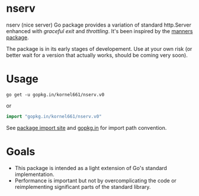 nserv
=====

nserv (nice server) Go package provides a variation of standard http.Server enhanced with *graceful exit* and *throttling*.
It's been inspired by the [manners package](https://github.com/braintree/manners).

The package is in its early stages of developement.
Use at your own risk (or better wait for a version that actually works, should be coming very soon).


Usage
=====

```
go get -u gopkg.in/kornel661/nserv.v0
```
or
```go
import "gopkg.in/kornel661/nserv.v0"
```
See [package import site](http://gopkg.in/kornel661/nserv.v0) and [gopkg.in](http://labix.org/gopkg.in) for import path convention.


Goals
=====

* This package is intended as a light extension of Go's standard implementation.
* Performance is important but not by overcomplicating the code or reimplementing significant parts of the standard library.
